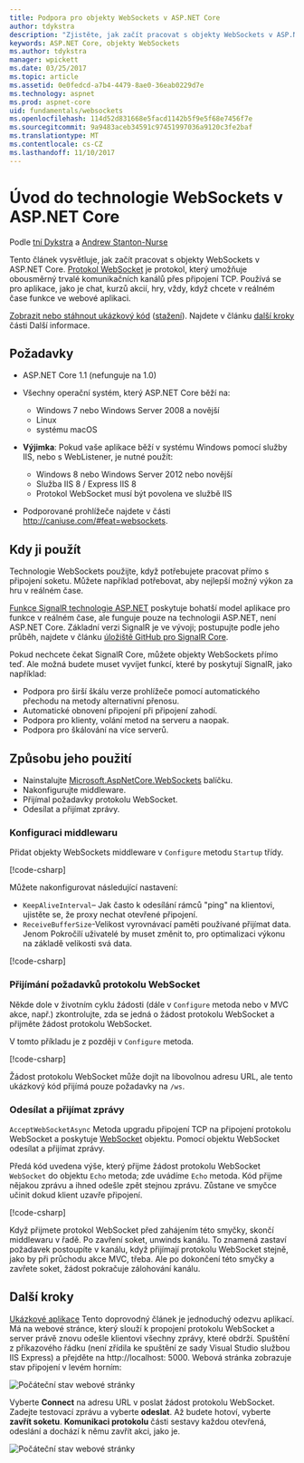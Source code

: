 ```yaml
---
title: Podpora pro objekty WebSockets v ASP.NET Core
author: tdykstra
description: "Zjistěte, jak začít pracovat s objekty WebSockets v ASP.NET Core."
keywords: ASP.NET Core, objekty WebSockets
ms.author: tdykstra
manager: wpickett
ms.date: 03/25/2017
ms.topic: article
ms.assetid: 0e0fedcd-a7b4-4479-8ae0-36eab0229d7e
ms.technology: aspnet
ms.prod: aspnet-core
uid: fundamentals/websockets
ms.openlocfilehash: 114d52d831668e5facd1142b5f9e5f68e7456f7e
ms.sourcegitcommit: 9a9483aceb34591c97451997036a9120c3fe2baf
ms.translationtype: MT
ms.contentlocale: cs-CZ
ms.lasthandoff: 11/10/2017
---
```

# <a name="introduction-to-websockets-in-aspnet-core"></a>Úvod do technologie WebSockets v ASP.NET Core

Podle [tní Dykstra](https://github.com/tdykstra) a [Andrew Stanton-Nurse](https://github.com/anurse)

Tento článek vysvětluje, jak začít pracovat s objekty WebSockets v ASP.NET Core. [Protokol WebSocket](https://wikipedia.org/wiki/WebSocket) je protokol, který umožňuje obousměrný trvalé komunikačních kanálů přes připojení TCP. Používá se pro aplikace, jako je chat, kurzů akcií, hry, vždy, když chcete v reálném čase funkce ve webové aplikaci.

[Zobrazit nebo stáhnout ukázkový kód](https://github.com/aspnet/Docs/tree/master/aspnetcore/fundamentals/websockets/sample) ([stažení](xref:tutorials/index#how-to-download-a-sample)). Najdete v článku [další kroky](#next-steps) části Další informace.


## <a name="prerequisites"></a>Požadavky

* ASP.NET Core 1.1 (nefunguje na 1.0)
* Všechny operační systém, který ASP.NET Core běží na:
  
  * Windows 7 nebo Windows Server 2008 a novější
  * Linux
  * systému macOS

* **Výjimka**: Pokud vaše aplikace běží v systému Windows pomocí služby IIS, nebo s WebListener, je nutné použít:

  * Windows 8 nebo Windows Server 2012 nebo novější
  * Služba IIS 8 / Express IIS 8
  * Protokol WebSocket musí být povolena ve službě IIS

* Podporované prohlížeče najdete v části http://caniuse.com/#feat=websockets.

## <a name="when-to-use-it"></a>Kdy ji použít

Technologie WebSockets použijte, když potřebujete pracovat přímo s připojení soketu. Můžete například potřebovat, aby nejlepší možný výkon za hru v reálném čase.

[Funkce SignalR technologie ASP.NET](https://docs.microsoft.com/aspnet/signalr/overview/getting-started/introduction-to-signalr) poskytuje bohatší model aplikace pro funkce v reálném čase, ale funguje pouze na technologii ASP.NET, není ASP.NET Core. Základní verzi SignalR je ve vývoji; postupujte podle jeho průběh, najdete v článku [úložiště GitHub pro SignalR Core](https://github.com/aspnet/SignalR).

Pokud nechcete čekat SignalR Core, můžete objekty WebSockets přímo teď. Ale možná budete muset vyvíjet funkcí, které by poskytují SignalR, jako například:

* Podpora pro širší škálu verze prohlížeče pomocí automatického přechodu na metody alternativní přenosu.
* Automatické obnovení připojení při připojení zahodí.
* Podpora pro klienty, volání metod na serveru a naopak.
* Podpora pro škálování na více serverů.

## <a name="how-to-use-it"></a>Způsobu jeho použití

* Nainstalujte [Microsoft.AspNetCore.WebSockets](https://www.nuget.org/packages/Microsoft.AspNetCore.WebSockets/) balíčku.
* Nakonfigurujte middleware.
* Přijímal požadavky protokolu WebSocket.
* Odesílat a přijímat zprávy.

### <a name="configure-the-middleware"></a>Konfiguraci middlewaru

Přidat objekty WebSockets middleware v `Configure` metodu `Startup` třídy.

[!code-csharp[](websockets/sample/Startup.cs?name=UseWebSockets)]

Můžete nakonfigurovat následující nastavení:

* `KeepAliveInterval`– Jak často k odesílání rámců "ping" na klientovi, ujistěte se, že proxy nechat otevřené připojení.
* `ReceiveBufferSize`-Velikost vyrovnávací paměti používané přijímat data. Jenom Pokročilí uživatelé by muset změnit to, pro optimalizaci výkonu na základě velikosti svá data.

[!code-csharp[](websockets/sample/Startup.cs?name=UseWebSocketsOptions)]

### <a name="accept-websocket-requests"></a>Přijímání požadavků protokolu WebSocket

Někde dole v životním cyklu žádosti (dále v `Configure` metoda nebo v MVC akce, např.) zkontrolujte, zda se jedná o žádost protokolu WebSocket a přijměte žádost protokolu WebSocket.

V tomto příkladu je z později v `Configure` metoda.

[!code-csharp[](websockets/sample/Startup.cs?name=AcceptWebSocket&highlight=7)]

Žádost protokolu WebSocket může dojít na libovolnou adresu URL, ale tento ukázkový kód přijímá pouze požadavky na `/ws`.

### <a name="send-and-receive-messages"></a>Odesílat a přijímat zprávy

`AcceptWebSocketAsync` Metoda upgradu připojení TCP na připojení protokolu WebSocket a poskytuje [WebSocket](https://docs.microsoft.com/dotnet/core/api/system.net.websockets.websocket) objektu. Pomocí objektu WebSocket odesílat a přijímat zprávy.

Předá kód uvedena výše, který přijme žádost protokolu WebSocket `WebSocket` do objektu `Echo` metoda; zde uvádíme `Echo` metoda. Kód přijme nějakou zprávu a ihned odešle zpět stejnou zprávu. Zůstane ve smyčce učinit dokud klient uzavře připojení. 

[!code-csharp[](websockets/sample/Startup.cs?name=Echo)]

Když přijmete protokol WebSocket před zahájením této smyčky, skončí middlewaru v řadě.  Po zavření soket, unwinds kanálu. To znamená zastaví požadavek postoupíte v kanálu, když přijímají protokolu WebSocket stejně, jako by při průchodu akce MVC, třeba.  Ale po dokončení této smyčky a zavřete soket, žádost pokračuje zálohování kanálu.

## <a name="next-steps"></a>Další kroky

[Ukázkové aplikace](https://github.com/aspnet/Docs/tree/master/aspnetcore/fundamentals/websockets/sample) Tento doprovodný článek je jednoduchý odezvu aplikací. Má na webové stránce, který slouží k propojení protokolu WebSocket a server právě znovu odešle klientovi všechny zprávy, které obdrží. Spuštění z příkazového řádku (není zřídila ke spuštění ze sady Visual Studio službou IIS Express) a přejděte na http://localhost: 5000. Webová stránka zobrazuje stav připojení v levém horním:

![Počáteční stav webové stránky](websockets/_static/start.png)

Vyberte **Connect** na adresu URL v poslat žádost protokolu WebSocket.  Zadejte testovací zprávu a vyberte **odeslat**. Až budete hotoví, vyberte **zavřít soketu**. **Komunikaci protokolu** části sestavy každou otevřená, odeslání a dochází k němu zavřít akci, jako je.

![Počáteční stav webové stránky](websockets/_static/end.png)
